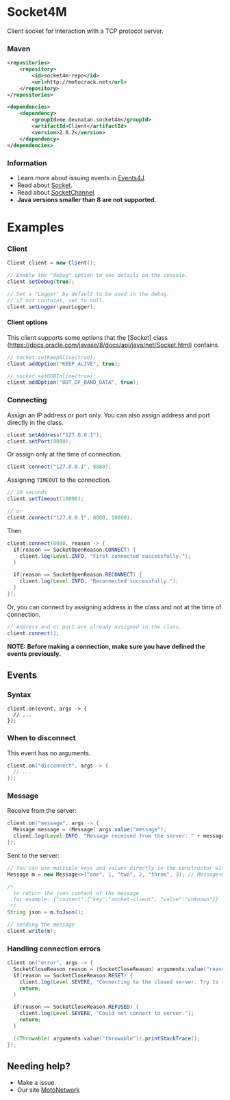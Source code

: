 # Socket4M
Client socket for interaction with a TCP protocol server.

### Maven
```xml
<repositories>
    <repository>
        <id>socket4m-repo</id>
        <url>http://motocrack.net</url>
    </repository>
</repositories>

<dependencies>
    <dependency>
        <groupId>me.devnatan.socket4m</groupId>
        <artifactId>Client</artifactId>
        <version>2.0.2</version>
    </dependency>
</dependencies>
```

### Information
  - Learn more about issuing events in [Events4J](https://github.com/theShadow89/Events4J).
  - Read about [Socket](https://docs.oracle.com/javase/8/docs/api/java/net/Socket.html).
  - Read about [SocketChannel](https://docs.oracle.com/javase/8/docs/api/java/nio/channels/SocketChannel.html).
  - **Java versions smaller than 8 are not supported.**
 
  
# Examples

### Client
```java
Client client = new Client();

// Enable the "debug" option to see details on the console.
client.setDebug(true);

// Set a "Logger" by default to be used in the debug.
// if not contains, set to null.
client.setLogger(yourLogger);
```

#### Client options
This client supports some options that the [Socket] class (https://docs.oracle.com/javase/8/docs/api/java/net/Socket.html) contains.
```java
// socket.setKeepAlive(true);
client.addOption("KEEP_ALIVE", true);

// socket.setOOBInline(true);
client.addOption("OUT_OF_BAND_DATA", true);
```

### Connecting
Assign an IP address or port only.
You can also assign address and port directly in the class.
```java
client.setAddress("127.0.0.1");
client.setPort(8080);
```

Or assign only at the time of connection.
```java
client.connect("127.0.0.1", 8080);
```

Assigning `TIMEOUT` to the connection.
```java
// 10 seconds
client.setTimeout(10000);

// or
client.connect("127.0.0.1", 8080, 10000);
```

Then
```java
client.connect(8080, reason -> {
  if(reason == SocketOpenReason.CONNECT) {
    client.log(Level.INFO, "First connected successfully.");
  }

  if(reason == SocketOpenReason.RECONNECT) {
    client.log(Level.INFO, "Reconnected successfully.");
  }
});
```

Or, you can connect by assigning address in the class and not at the time of connection.
```java
// Address and or port are already assigned in the class.
client.connect();
```
**NOTE: Before making a connection, make sure you have defined the events previously.**

## Events
### Syntax
```
client.on(event, args -> {
  // ...
});
```

### When to disconnect
This event has no arguments.
```java
client.on("disconnect", args -> {
  // ...
});
```

### Message
Receive from the server:
```java
client.on("message", args -> {
  Message message = (Message) args.value("message");
  client.log(Level.INFO, "Message received from the server: " + message.toJson());
});
```

Sent to the server:
```java
// You can use multiple keys and values directly in the constructor without having to create a new map, useful for small messages.
Message m = new Message<>("one", 1, "two", 2, "three", 3); // Message<String, Integer> or simply Map<String, Object>

/* 
  to return the json content of the message
  for example: {"content":{"key":"socket-client", "value":"unknown"}}
 */
String json = m.toJson();

// sending the message
client.write(m);
```

### Handling connection errors
```java
client.on("error", args -> {
  SocketCloseReason reason = (SocketCloseReason) arguments.value("reason");
  if(reason == SocketCloseReason.RESET) {
    client.log(Level.SEVERE, "Connecting to the closed server. Try to reconnect!");
    return;
  }

  if(reason == SocketCloseReason.REFUSED) {
    client.log(Level.SEVERE, "Could not connect to server.");
    return;
  }

  ((Throwable) arguments.value("throwable")).printStackTrace();
});
```
  
## Needing help?
  - Make a issue.
  - Our site [MotoNetwork](https://motocrack.net)
